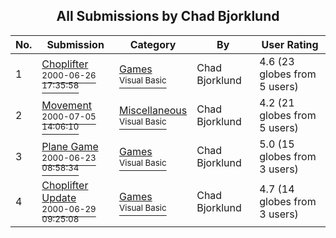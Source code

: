 ﻿<div align="center">

## All Submissions by Chad Bjorklund

</div>

No.  | Submission | Category | By   | User Rating
---- | ---------- | -------- | ---- | -----------
1 | [Choplifter<br /><sup>2000-06-26 17:35:58</sup>](https://github.com/Planet-Source-Code/chad-bjorklund-choplifter__1-9303) | [Games<br /><sup>Visual Basic</sup>](../ByCategory/games__1-38.md) | Chad Bjorklund | 4.6 (23 globes from 5 users)
2 | [Movement<br /><sup>2000-07-05 14:06:10</sup>](https://github.com/Planet-Source-Code/chad-bjorklund-movement__1-9530) | [Miscellaneous<br /><sup>Visual Basic</sup>](../ByCategory/miscellaneous__1-1.md) | Chad Bjorklund | 4.2 (21 globes from 5 users)
3 | [Plane Game<br /><sup>2000-06-23 08:58:34</sup>](https://github.com/Planet-Source-Code/chad-bjorklund-plane-game__1-9158) | [Games<br /><sup>Visual Basic</sup>](../ByCategory/games__1-38.md) | Chad Bjorklund | 5.0 (15 globes from 3 users)
4 | [Choplifter Update<br /><sup>2000-06-29 09:25:08</sup>](https://github.com/Planet-Source-Code/chad-bjorklund-choplifter-update__1-9373) | [Games<br /><sup>Visual Basic</sup>](../ByCategory/games__1-38.md) | Chad Bjorklund | 4.7 (14 globes from 3 users)
